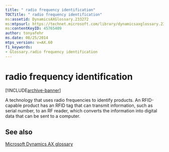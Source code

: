 ```yaml
---
title: " radio frequency identification"
TOCTitle: " radio frequency identification"
ms:assetid: DynamicsAXGlossary.233272
ms:mtpsurl: https://technet.microsoft.com/library/dynamicsaxglossary.233272(v=AX.60)
ms:contentKeyID: 45765409
author: tonyafehr
ms.date: 08/25/2014
mtps_version: v=AX.60
f1_keywords:
- Glossary.radio frequency identification
---
```


# radio frequency identification


[!INCLUDE[archive-banner](includes/archive-banner.md)]

A technology that uses radio frequencies to identify products. An RFID-capable product has an RFID tag that can transmit information, such as serial number, to an RF reader, which converts the information into digital data that can be sent to a computer.

## See also

[Microsoft Dynamics AX glossary](glossary/microsoft-dynamics-ax-glossary.md)

  


